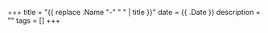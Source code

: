 +++
title = "{{ replace .Name "-" " " | title }}"
date = {{ .Date }}
description = ""
tags = []
+++
